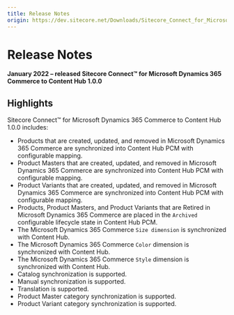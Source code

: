 ```yaml
---
title: Release Notes
origin: https://dev.sitecore.net/Downloads/Sitecore_Connect_for_Microsoft_Dynamics_365_Commerce/1x/Sitecore_Connect_for_Microsoft_Dynamics_365_Commerce_100/Release_Notes
---
```


# Release Notes

**January 2022 – released Sitecore Connect™ for Microsoft Dynamics 365 Commerce to Content Hub 1.0.0**

## Highlights

Sitecore Connect™ for Microsoft Dynamics 365 Commerce to Content Hub 1.0.0 includes:

-   Products that are created, updated, and removed in Microsoft Dynamics 365 Commerce are synchronized into Content Hub PCM with configurable mapping​.
-   Product Masters that are created, updated, and removed in Microsoft Dynamics 365 Commerce are synchronized into Content Hub PCM with configurable mapping.​​​
-   Product Variants that are created, updated, and removed in Microsoft Dynamics 365 Commerce are synchronized into Content Hub PCM with configurable mapping.​​​
-   Products, Product Masters, and Product Variants that are Retired in Microsoft Dynamics 365 Commerce are placed in the `Archived` configurable lifecycle state in Content Hub PCM.
-   The Microsoft Dynamics 365 Commerce `Size dimension` is synchronized with Content Hub.
-   The Microsoft Dynamics 365 Commerce `Color` dimension is synchronized with Content Hub.
-   The Microsoft Dynamics 365 Commerce `Style` dimension is synchronized with Content Hub.
-   Catalog synchronization is supported.
-   Manual synchronization is supported.
-   Translation is supported.
-   Product Master category synchronization is supported.
-   Product Variant category synchronization is supported.
